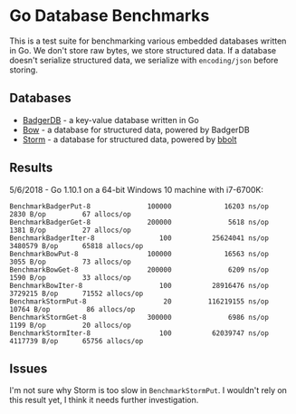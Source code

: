 # Go Database Benchmarks

This is a test suite for benchmarking various embedded databases written in Go. We don't store raw bytes, we store structured data. If a database doesn't serialize structured data, we serialize with `encoding/json` before storing.

## Databases

- [BadgerDB](https://github.com/dgraph-io/badger) - a key-value database written in Go
- [Bow](https://github.com/zippoxer/bow) - a database for structured data, powered by BadgerDB
- [Storm](https://github.com/asdine/storm) - a database for structured data, powered by [bbolt](https://github.com/coreos/bbolt)

## Results

5/6/2018 - Go 1.10.1 on a 64-bit Windows 10 machine with i7-6700K:

```
BenchmarkBadgerPut-8              100000             16203 ns/op            2830 B/op         67 allocs/op
BenchmarkBadgerGet-8              200000              5618 ns/op            1381 B/op         27 allocs/op
BenchmarkBadgerIter-8                100          25624041 ns/op         3480579 B/op      65818 allocs/op
BenchmarkBowPut-8                 100000             16563 ns/op            3055 B/op         73 allocs/op
BenchmarkBowGet-8                 200000              6209 ns/op            1590 B/op         33 allocs/op
BenchmarkBowIter-8                   100          28916476 ns/op         3729215 B/op      71552 allocs/op
BenchmarkStormPut-8                   20         116219155 ns/op           10764 B/op         86 allocs/op
BenchmarkStormGet-8               300000              6986 ns/op            1199 B/op         20 allocs/op
BenchmarkStormIter-8                 100          62039747 ns/op         4117739 B/op      65756 allocs/op
```

## Issues

I'm not sure why Storm is too slow in `BenchmarkStormPut`. I wouldn't rely on this result yet, I think it needs further investigation.